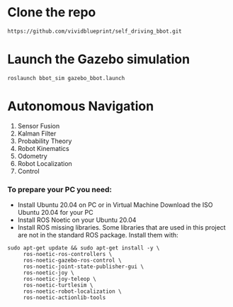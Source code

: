 # Clone the repo
```
https://github.com/vividblueprint/self_driving_bbot.git
```

# Launch the Gazebo simulation
```
roslaunch bbot_sim gazebo_bbot.launch
```

# Autonomous Navigation

1. Sensor Fusion
1. Kalman Filter
1. Probability Theory
1. Robot Kinematics
1. Odometry
1. Robot Localization
1. Control

### To prepare your PC you need:

- Install Ubuntu 20.04 on PC or in Virtual Machine Download the ISO Ubuntu 20.04 for your PC
- Install ROS Noetic on your Ubuntu 20.04
- Install ROS missing libraries. Some libraries that are used in this project are not in the standard ROS package. Install them with:

```
sudo apt-get update && sudo apt-get install -y \
     ros-noetic-ros-controllers \
     ros-noetic-gazebo-ros-control \
     ros-noetic-joint-state-publisher-gui \
     ros-noetic-joy \
     ros-noetic-joy-teleop \
     ros-noetic-turtlesim \
     ros-noetic-robot-localization \
     ros-noetic-actionlib-tools
```
